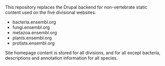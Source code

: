 This repository replaces the Drupal backend for non-vertebrate static content used on the five divisional websites:

* bacteria.ensembl.org
* fungi.ensembl.org
* metazoa.ensembl.org
* plants.ensembl.org
* protists.ensembl.org

Site homepage content is stored for all divisions, and for all except bacteria, descriptions and annotation information for all species. 
